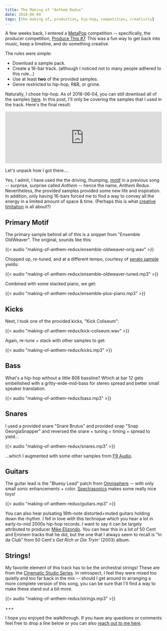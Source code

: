 ```yaml
---
title: The Making of "Anthem Redux"
date: 2018-06-09
tags: [the making of, production, hip-hop, competition, creativity]
---
```

A few weeks back, I entered a [MetaPop](https://metapop.com/) competition --
specifically, the producer competition, [Produce This #7](https://metapop.com/pages/promos/native-sessions-bars).
This was a fun way to get back into music, keep a timeline, and do something creative.

The rules were simple:

- Download a sample pack.
- Create a 16-bar track. (although I noticed not to many people adhered to this rule...)
- Use at least **two** of the provided samples.
- Genre restricted to hip-hop, R&B, or grime.

Naturally, I chose hip-hop. As of 2018-06-04, you can still download all of the samples [here](https://metapop.com/pages/promos/native-sessions-bars?p=1). In this post,
I'll only be covering the samples that I used in the track. Here's the final result:

<iframe width="100%" height="166" scrolling="no" frameborder="no" allow="autoplay" src="https://w.soundcloud.com/player/?url=https%3A//api.soundcloud.com/tracks/446891328&color=%23ff5500&auto_play=false&hide_related=false&show_comments=true&show_user=true&show_reposts=false&show_teaser=true"></iframe>

Let's unpack how I got there....

Yes, I admit, I have used the the driving, thumping, [motif](http://www.dictionary.com/browse/motif) in
a previous song -- surprise, surprise called *Anthem* -- hence the name, *Anthem Redux*. Nevertheless,
the provided samples provided some new life and inspiration. In addition, only having
16-bars forced me to find a way to convey all the energy in a limited amount of space & time.
(Perhaps this is what [creative limitation](https://en.wikipedia.org/wiki/Creative_limitation) is all about?)

## Primary Motif
The primary sample behind all of this is a snippet from "Ensemble OldWeaver". The original,
sounds like this:

{{< audio "making-of-anthem-redux/ensemble-oldweaver-orig.wav" >}}

Chopped up, re-tuned, and at a different tempo, courtesy of [serato sample](https://serato.com/sample) yields:

{{< audio "making-of-anthem-redux/ensemble-oldweaver-tuned.mp3" >}}

Combined with some stacked piano, we get:

{{< audio "making-of-anthem-redux/ensemble-plus-piano.mp3" >}}

## Kicks
Next, I took one of the provided kicks, "Kick Coliseum":

{{< audio "making-of-anthem-redux/kick-coliseum.wav" >}}

Again, re-tune + stack with other samples to get:

{{< audio "making-of-anthem-redux/kicks.mp3" >}}

## Bass
What's a hip-hop without a little 808 bassline? Which at bar 12 gets embellished
with a gritty-wide-mid-bass for stereo spread and better small speaker translation.

{{< audio "making-of-anthem-redux/bass.mp3" >}}

## Snares
I used a provided snare "Snare Brutus" and provided snap "Snap GeorgiaSnapper" and
reversed the snare + tuning + timing + spread to yield...

{{< audio "making-of-anthem-redux/snares.mp3" >}}

...which I augmented with some other samples from [F9 Audio](https://www.f9-audio.com/).

## Guitars
The guitar lead is the "Bluesy Lead" patch from [Omnisphere](https://www.spectrasonics.net/products/omnisphere/) -- with only small sonic enhancements + color. [Spectrasonics](https://www.spectrasonics.net/) makes some really nice toys!

{{< audio "making-of-anthem-redux/guitars.mp3" >}}

You can also hear pulsating 16th-note distorted+muted guitars holding down the rhythm.
I fell in love with this technique which you hear a lot in early-to-mid 2000s hip-hop records.
I want to say it can be largely attributed to producer [Mike Elizondo](https://en.wikipedia.org/wiki/Mike_Elizondo).
You can hear this in a lot of 50 Cent and Eminem tracks that he did, but the one that
I always seem to recall is "In da Club" from 50 Cent's *Get Rich or Die Tryin'* (2003) album.

## Strings!
My favorite element of this track has to be the orchestral strings! These are from
the [Cinematic Studio Series](http://www.cinematicstudioseries.com/). In retrospect,
I feel they were mixed too quietly and too far back in the mix -- should I get
around to arranging a more complete version of this song, you can be sure that
I'll find a way to make these stand out a bit more.

{{< audio "making-of-anthem-redux/strings.mp3" >}}

<p></p>
<div class="tc">
+++
</div>

I hope you enjoyed the walkthrough. If you have any questions or comments feel
free to drop a line below or you can also [reach out to me here](/contact).